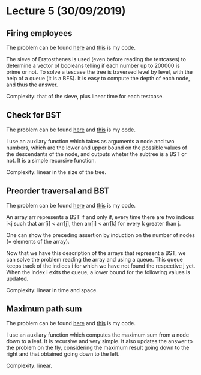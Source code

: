 # Lecture 5 (30/09/2019)

## Firing employees
The problem can be found [here](http://practice.geeksforgeeks.org/problems/firing-employees/0)
and [this](code/firing-employees.cpp) is my code.

The sieve of Eratosthenes is used (even before reading the testcases) to 
determine a vector of booleans telling if each number up to 200000 is prime or not.
To solve a tescase the tree is traversed level by level, with the help of a queue (it is a BFS).
It is easy to compute the depth of each node, and thus the answer.

Complexity: that of the sieve, plus linear time for each testcase.

## Check for BST
The problem can be found [here](http://practice.geeksforgeeks.org/problems/check-for-bst/1)
and [this](code/check-for-bst.cpp) is my code.

I use an auxilary function which takes as arguments a node and two numbers, which are the
lower and upper bound on the possible values of the descendants of the node, and outputs wheter
the subtree is a BST or not. It is a simple recursive function.

Complexity: linear in the size of the tree.

## Preorder traversal and BST
The problem can be found [here](http://practice.geeksforgeeks.org/problems/preorder-traversal-and-bst/0)
and [this](code/preorder-traversal-and-bst.cpp) is my code.

An array arr represents a BST if and only if, every time there are two indices i<j such that
arr[i] < arr[j], then arr[i] < arr[k] for every k greater than j.

One can show the preceding assertion by induction on the number of nodes (= elements of the array).

Now that we have this description of the arrays that represent a BST, we can solve the 
problem reading the array and using a queue.
This queue keeps track of the indices i for which we have not found the respective j yet.
When the index i exits the queue, a lower bound for the following values is updated.

Complexity: linear in time and space.

## Maximum path sum
The problem can be found [here](http://practice.geeksforgeeks.org/problems/maximum-path-sum/1)
and [this](code/maximum-path-sum.cpp) is my code.

I use an auxilary function which computes the maximum sum from a node down to a leaf.
It is recursive and very simple. It also updates the answer to the problem on the fly,
considering the maximum result going down to the right and that obtained going down to the left.

Complexity: linear.
